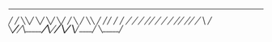    _______   ________  ________  ________  ________     _______  
  ╱    ╱  ╲╲╱        ╲╱        ╲╱        ╲╱    ╱   ╲   ╱       ╲╲
 ╱        ╱╱         ╱         ╱        _╱         ╱  ╱        ╱╱
╱         ╱        _╱         ╱╱       ╱╱         ╱   ╲__      ╱ 
╲___╱____╱╲________╱╲___╱____╱ ╲______╱ ╲___╱____╱      ╲_____╱  

